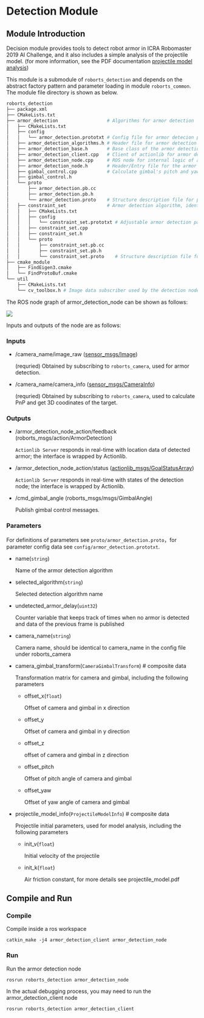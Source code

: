 # Detection Module

## Module Introduction

Decision module provides tools to detect robot armor in ICRA Robomaster 2019 AI Challenge, and it also includes a simple analysis of the projectile model. (for more information, see the PDF documentation [projectile model analysis](https://raw.githubusercontent.com/RoboMaster/RoboRTS-Tutorial/master/pdf/projectile_model.pdf))

This module is a submodule of `roborts_detection` and depends on the abstract factory pattern and parameter loading in module `roborts_common`. The module file directory is shown as below.

```bash
roborts_detection
├── package.xml
├── CMakeLists.txt
├── armor_detection                  # Algorithms for armor detection
│   ├── CMakeLists.txt
│   ├── config
│   │   └── armor_detection.prototxt # Config file for armor detecion parameters
│   ├── armor_detection_algorithms.h # Header file for armor detection algorithms (all algorithm's header file should be included here)
│   ├── armor_detection_base.h       # Base class of the armor detection class
│   ├── armor_detection_client.cpp   # Client of actionlib for armor detection, for development usages
│   ├── armor_detection_node.cpp     # ROS node for internal logic of armor detection
│   ├── armor_detection_node.h       # Header/Entry file for the armor detection node
│   ├── gimbal_control.cpp           # Calculate gimbal's pitch and yaw according to projectile model
│   ├── gimbal_control.h
│   └── proto
│       ├── armor_detection.pb.cc
│       ├── armor_detection.pb.h
│       └── armor_detection.proto    # Structure description file for parameters used by armor detection node
│   ├── constraint_set               # Armor detection algorithm, identifies armor using armor characteristics
│   │   ├── CMakeLists.txt
│   │   ├── config
│   │   │   └── constraint_set.prototxt # Adjustable armor detection parameters
│   │   ├── constraint_set.cpp
│   │   ├── constraint_set.h
│   │   └── proto
│   │       ├── constraint_set.pb.cc
│   │       ├── constraint_set.pb.h
│   │       └── constraint_set.proto    # Structure description file for parameters used by constraint set
├── cmake_module
│   ├── FindEigen3.cmake
│   └── FindProtoBuf.cmake
└── util
    ├── CMakeLists.txt
    └── cv_toolbox.h # Image data subscriber used by the detection node. It acts as a tool box for common image processing functions.
```

The ROS node graph of armor_detection_node can be shown as follows:

![](https://rm-static.djicdn.com/documents/20758/01dfe2ff9684a1547553225209707914.png)

Inputs and outputs of the node are as follows:

### Inputs

- /camera_name/image_raw ([sensor_msgs/Image](http://docs.ros.org/melodic/api/sensor_msgs/html/msg/Image.html))

  (requried) Obtained by subscribing to `roborts_camera`, used for armor detection.

- /camera_name/camera_info ([sensor_msgs/CameraInfo](http://docs.ros.org/melodic/api/sensor_msgs/html/msg/CameraInfo.html))

  (requried) Obtained by subscribing to `roborts_camera`, used to calculate PnP and get 3D coodinates of the target.

### Outputs

- /armor_detection_node_action/feedback (roborts_msgs/action/ArmorDetection)

  `Actionlib Server` responds in real-time with location data of detected armor; the interface is wrapped by Actionlib.

- /armor_detection_node_action/status ([actionlib_msgs/GoalStatusArray](http://docs.ros.org/melodic/api/actionlib_msgs/html/msg/GoalStatusArray.html))  

  `Actionlib Server` responds in real-time with states of the detection node;  the interface is wrapped by Actionlib.


- /cmd_gimbal_angle (roborts_msgs/msgs/GimbalAngle)  

  Publish gimbal control messages.

### Parameters

For definitions of parameters see `proto/armor_detection.proto`，for parameter config data see `config/armor_detection.prototxt`.

- name(`string`)

  Name of the armor detection algorithm

- selected_algorithm(`string`)

  Selected detection algorithm name

- undetected_armor_delay(`uint32`)

  Counter variable that keeps track of times when no armor is detected and data of the previous frame is published

- camera_name(`string`)

  Camera name, should be identical to camera_name in the config file under roborts_camera

- camera_gimbal_transform(`CameraGimbalTransform`) # composite data

  Transformation matrix for camera and gimbal, including the following parameters

  - offset_x(`float`) 

    Offset of camera and gimbal in x direction

  - offset_y

    Offset of camera and gimbal in y direction

  - offset_z

    offset of camera and gimbal in z direction

  - offset_pitch

    Offset of pitch angle of camera and gimbal

  - offset_yaw

    Offset of yaw angle of camera and gimbal

- projectile_model_info(`ProjectileModelInfo`) # composite data

  Projectile initial parameters, used for model analysis, including the following parameters

  - init_v(`float`)

    Initial velocity of the projectile

  - init_k(`float`)

    Air friction constant, for more details see projectile_model.pdf

## Compile and Run

### Compile

Compile inside a ros workspace

```shell
catkin_make -j4 armor_detection_client armor_detection_node
```

### Run

Run the armor detection node

```shell
rosrun roborts_detection armor_detection_node
```

In the actual debugging process, you may need to run the armor_detection_client node

```shell
rosrun roborts_detection armor_detection_client
```





